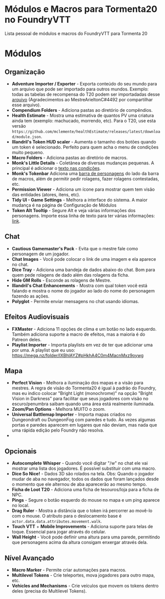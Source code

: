 # Módulos e Macros para Tormenta20 no FoundryVTT
Lista pessoal de módulos e macros do FoundryVTT para Tormenta 20

# Módulos
## Organização

- **Adventure Importer / Exporter** - Exporta conteúdo do seu mundo para um arquivo que pode ser importado para outros mundos. Exemplo: todas as tabelas de recompensa do T20 podem ser importadadas desse [arquivo](https://github.com/mclemente/Modulos-e-Macros-para-Tormenta20-no-FoundryVTT/outros/Tabela_de_Recompensas_T20.fvttadv) (Agradecimentos ao MestreArieltonC#4492 por compartilhar esse arquivo).
- **Compendium Folders** - Adiciona pastas ao diretório de compêndios.
- **Health Estimate** - Mostra uma estimativa de quantos PV uma criatura ainda tem (exemplo: machucado, morrendo, etc). Para o T20, use esta versão `https://github.com/mclemente/healthEstimate/releases/latest/download/module.json`.
- **Illandril's Token HUD scaler**  - Aumenta o tamanho dos botões quando um token é selecionado. Perfeito para quem acha o menu de condições muito pequeno.
- **Macro Folders** - Adiciona pastas ao diretório de macros.
- **Monk's Little Details** - Coletânea de diversas mudanças pequenas. A principal é adicionar o [texto nas condições](https://raw.githubusercontent.com/ironmonk88/monks-little-details/main/screenshots/TokenHUDUpdates.PNG).
- **Monk's Tokenbar** Adiciona uma [barra de personagens](https://raw.githubusercontent.com/ironmonk88/monks-tokenbar/main/screenshots/TokenBar.png) do lado da barra de macros, além de permitir pedir rolagens, fazer rolagens contestadas, etc.
- **Permission Viewer** - Adiciona um ícone para mostrar quem tem visão das entidades (atores, itens, etc).
- **Tidy UI - Game Settings** - Melhora a interface do sistema. A maior mudança é na página de Configuração de Módulos
- **Token Alt Tooltip** - Segure Alt e veja várias informações dos personagens. Importe essa linha de texto para ter várias informações: [link](https://raw.githubusercontent.com/mclemente/Modulos-e-Macros-para-Tormenta20-no-FoundryVTT/main/token-alt-tooltip.txt).

##  Chat

- **Cautious Gamemaster's Pack** - Evita que o mestre fale como personagem de um jogador.
- **Chat Images** - Você pode colocar o link de uma imagem e ela aparece no chat.
- **Dice Tray** - Adiciona uma bandeja de dados abaixo do chat. Bom para quem pede rolagens de dado além das rolagens da ficha.
- **Hide GM Rolls** - Esconde as rolagens de Mestre.
- **Illandril's Chat Enhancements** - Mostra com qual token você está falando e mostra o nome do jogador ao lado do nome do personagem fazendo as ações.
- **Polyglot** - Permite enviar mensagens no chat usando idiomas.

## Efeitos Audiovisuais

- **FXMaster** - Adiciona 11 opções de clima e um botão no lado esquerdo. Também adiciona suporte a macro de efeitos, mas a maioria é do Patreon deles.
- **Playlist Importer** - Importa playlists em vez de ter que adicionar uma por uma. A playlist que eu uso: https://mega.nz/folder/IXBhlAYZ#pHkhA4C0m4MacnMxz9oywg

## Mapa
- **Perfect Vision** - Melhora a iluminação dos mapas e a visão para mestres. A regra de visão do Tormenta20 é igual à padrão do Foundry, mas eu indico colocar "Bright Light (monochrome)" na opção "Bright Vision in Darkness" para facilitar que seus jogadores com visão no escuro/penumbra saibam quando uma área está realmente iluminada.
- **Zoom/Pan Options** - Melhora MUITO o zoom.
- **Universal Battlemap Importer** - Importa mapas criados no Dungeondraft ou DungeonFog com paredes e tudo. Às vezes algumas portas e paredes aparecem em lugares que não deviam, mas nada que uma rápida edição pelo Foundry não resolva.
- 
## Opcionais

- **Autocomplete Whisper** - Quando você digitar "/w" no chat ele vai mostrar uma lista dos jogadores. É possível substituir com uma macro.
- **Dice So Nice!** - Dados 3D são rolados na tela. Obs: Quando o jogador mudar de aba no navegador, todos os dados que foram lançados desde o momento que ele alternou de aba aparecerão ao mesmo tempo.
- **Ficha de Loot T20** - Adiciona uma ficha de tesouros/loja para a ficha de NPC.
- **Pings** - Segure o botão esquerdo do mouse no mapa e um ping aparece no local.
- **Drag Ruler** - Mostra a distância que o token irá percorrer ao movê-lo com o mouse. O atributo para o deslocamento base é `actor.data.data.attributes.movement.walk`.
- **Touch VTT** + **Mobile Improvements** - Adiciona suporte para telas de toque. Essencial para jogar através do celular.
- **Wall Height** - Você pode definir uma altura para uma parede, permitindo que personagens acima da altura consigam enxergar através dela.

## Nível Avançado

- **Macro Marker** - Permite criar automações para macros.
- **Multilevel Tokens** - Crie teleportes, mova jogadores para outro mapa, etc.
- **Vehicles and Mechanisms** - Crie veículos que movem os tokens dentro deles (precisa do Multilevel Tokens).
